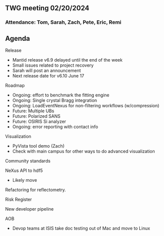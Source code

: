 ## TWG meeting 02/20/2024

### Attendance: Tom, Sarah, Zach, Pete, Eric, Remi

## Agenda
Release
- Mantid release v6.9 delayed until the end of the week
- Small issues related to project recovery
- Sarah will post an announcement
- Next release date for v6.10 June 17

Roadmap
- Ongoing: effort to benchmark the fitting engine
- Ongoing: Single crystal Bragg integration
- Ongoing: LoadEventNexus for non-filtering workflows (w/compression)
- Future: Multiple UBs
- Future: Polarized SANS
- Future: OSIRIS Si analyzer
- Ongoing: error reporting with contact info

Visualization
- PyVista tool demo (Zach)
- Check with main campus for other ways to do advanced visualization

Community standards

NeXus API to hdf5
- Likely move

Refactoring for reflectometry.

Risk Register

New developer pipeline

AOB
- Devop teams at ISIS take doc testing out of Mac and move to Linux
